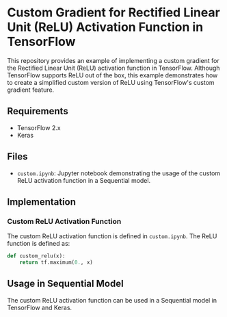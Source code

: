 # Custom Gradient for Rectified Linear Unit (ReLU) Activation Function in TensorFlow

This repository provides an example of implementing a custom gradient for the Rectified Linear Unit (ReLU) activation function in TensorFlow. 
Although TensorFlow supports ReLU out of the box, this example demonstrates how to create a simplified custom version of ReLU using TensorFlow's custom gradient feature.

## Requirements

- TensorFlow 2.x
- Keras

## Files

- `custom.ipynb`: Jupyter notebook demonstrating the usage of the custom ReLU activation function in a Sequential model.

## Implementation

### Custom ReLU Activation Function

The custom ReLU activation function is defined in `custom.ipynb`. The ReLU function is defined as:

```python
def custom_relu(x):
    return tf.maximum(0., x)
```
## Usage in Sequential Model
The custom ReLU activation function can be used in a Sequential model in TensorFlow and Keras. 
